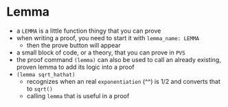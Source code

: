 # Lemma

- a `LEMMA` is a little function thingy that you can prove
- when writing a proof, you need to start it with `lemma_name: LEMMA`
  - then the prove button will appear
- a small block of code, or a theory, that you can prove in `PVS`
- the proof command `(lemma)` can also be used to call an already existing,
  proven lemma to add its logic into a proof
- `(lemma sqrt_hathat)`
  - recognizes when an real `exponentiation` (^^) is 1/2 and converts that to `sqrt()`
  - calling `lemma` that is useful in a proof

